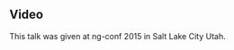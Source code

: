 <!--
{
"name" : "angular-plus-react-equals-speed",
"version" : "0.1",
"title" : "Angular + React = Speed",
"description" : "Learn about the latest developments in the Angular world.",
"homepage" : "https://www.youtube.com/embed/XQM0K6YG18s",
"canonicalSource" : "https://www.youtube.com/embed/XQM0K6YG18s",
"freshnessDate" : 2015-03-06,
"license" : "All Rights Reserved"
}
-->

<!-- @section -->

## Video

This talk was given at ng-conf 2015 in Salt Lake City Utah.

<!-- @asset, "contentType": "outlearn/video", "provider": "youtube", "url": "https://www.youtube.com/embed/XQM0K6YG18s" -->
